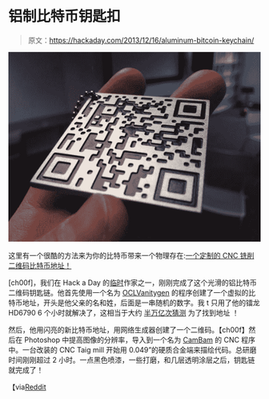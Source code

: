# 铝制比特币钥匙扣

> 原文：<https://hackaday.com/2013/12/16/aluminum-bitcoin-keychain/>

![mVCyX2K](img/035c7206db2c2330c326949abbc30bea.png)

这里有一个很酷的方法来为你的比特币带来一个物理存在:[一个定制的 CNC 铣削二维码比特币地址！](http://imgur.com/a/dHSCB)

[ch00f]，我们在 Hack a Day 的[临时](http://hackaday.com/author/ch00f/)作家之一，刚刚完成了这个光滑的铝比特币二维码钥匙链。他首先使用一个名为 [OCLVanitygen](http://en.bitcoin.it/wiki/Vanitygen) 的程序创建了一个虚拟的比特币地址，开头是他父亲的名和姓，后面是一串随机的数字。我 t 只用了他的镭龙 HD6790 6 个小时就解决了，这相当于大约 [半万亿次猜测](http://www.reddit.com/r/DIY/comments/1swvy1/aluminum_bitcoin_address_keychain/ce26ktr) 为了找到地址 ！

然后，他用闪亮的新比特币地址，用网络生成器创建了一个二维码。【ch00f】然后在 Photoshop 中提高图像的分辨率，导入到一个名为 [CamBam](http://www.cambam.info/) 的 CNC 程序中。一台改装的 CNC Taig mill 开始用 0.049”的硬质合金端来描绘代码。总研磨时间刚刚超过 2 小时。一点黑色喷漆，一些打磨，和几层透明涂层之后，钥匙链就完成了！

【via[Reddit](http://www.reddit.com/r/DIY/comments/1swvy1/aluminum_bitcoin_address_keychain/)
